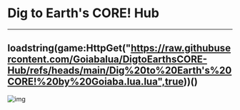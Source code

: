 # Dig to Earth's CORE! Hub
----
loadstring(game:HttpGet("https://raw.githubusercontent.com/Goiabalua/DigtoEarthsCORE-Hub/refs/heads/main/Dig%20to%20Earth's%20CORE!%20by%20Goiaba.lua.lua",true))()
----
![img](https://i.imgur.com/ObDJv6a.png)
